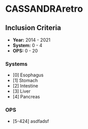 # CASSANDRAretro

## Inclusion Criteria
- **Year:** 2014 - 2021
- **System:** 0 - 4
- **OPS:** 0 - 20

### Systems
- [0] Esophagus
- [1] Stomach
- [2] Intestine
- [3] Liver
- [4] Pancreas

### OPS
- [5-424] asdfadsf
